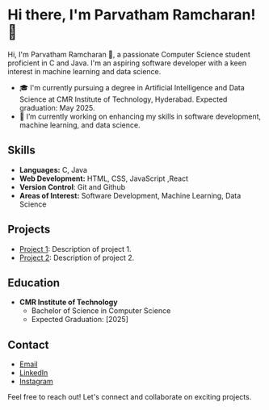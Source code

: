 # Hi there, I'm Parvatham Ramcharan! 👋

Hi, I'm Parvatham Ramcharan 👋, a passionate Computer Science student proficient in C and Java. I'm an aspiring software developer with a keen interest in machine learning and data science.
- 🎓 I'm currently pursuing a degree in Artificial Intelligence and Data Science at CMR Institute of Technology, Hyderabad. Expected graduation: May 2025.
- 🔭 I’m currently working on enhancing my skills in software development, machine learning, and data science.
  

## Skills
- **Languages:** C, Java
- **Web Development:** HTML, CSS, JavaScript ,React
- **Version Control**: Git and Github
- **Areas of Interest:** Software Development, Machine Learning, Data Science 

## Projects
- [Project 1](link-to-project): Description of project 1.
- [Project 2](link-to-project): Description of project 2.

## Education
- **CMR Institute of Technology**
  - Bachelor of Science in Computer Science
  - Expected Graduation: [2025]

## Contact
- [Email](parvathamramcharan7@gmail.com)
- [LinkedIn](https://www.linkedin.com/in/ramcharanp/)
- [Instagram](https://www.instagram.com/_ram_charan_07/)

  
Feel free to reach out! Let's connect and collaborate on exciting projects.
